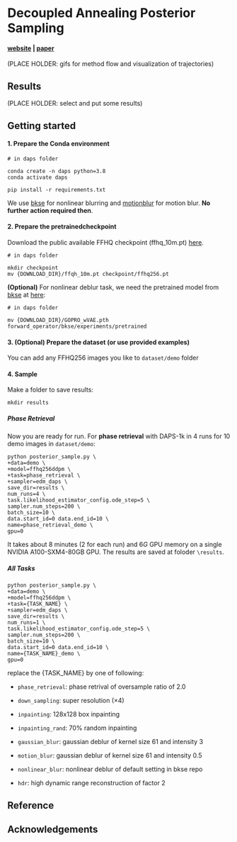 # Decoupled Annealing Posterior Sampling

#### [website](https:) |  [paper](https:)

(PLACE HOLDER: gifs for method flow and visualization of trajectories)



## Results

(PLACE HOLDER: select and put some results)



## Getting started

#### 1. Prepare the Conda environment

```
# in daps folder

conda create -n daps python=3.8
conda activate daps

pip install -r requirements.txt
```

We use [bkse](https://github.com/VinAIResearch/blur-kernel-space-exploring) for nonlinear blurring and [motionblur](https://github.com/LeviBorodenko/motionblur) for motion blur. **No further action required then**.



#### 2. Prepare the pretrainedcheckpoint

Download the public available FFHQ checkpoint (ffhq_10m.pt) [here](https://drive.google.com/drive/folders/1jElnRoFv7b31fG0v6pTSQkelbSX3xGZh).

```
# in daps folder

mkdir checkpoint
mv {DOWNLOAD_DIR}/ffqh_10m.pt checkpoint/ffhq256.pt
```



**(Optional)** For nonlinear deblur task, we need the pretrained model from [bkse](https://github.com/VinAIResearch/blur-kernel-space-exploring) at [here](https://drive.google.com/file/d/1vRoDpIsrTRYZKsOMPNbPcMtFDpCT6Foy/view?usp=drive_link):

```
# in daps folder

mv {DOWNLOAD_DIR}/GOPRO_wVAE.pth forward_operator/bkse/experiments/pretrained
```



#### 3.  (Optional) Prepare the dataset (or use provided examples)

You can add any FFHQ256 images you like to `dataset/demo` folder



#### 4. Sample

Make a folder to save results:

```
mkdir results
```

##### Phase Retrieval

Now you are ready for run. For **phase retrieval** with DAPS-1k in 4 runs for $10$ demo images in `dataset/demo`:

```
python posterior_sample.py \
+data=demo \
+model=ffhq256ddpm \
+task=phase_retrieval \
+sampler=edm_daps \
save_dir=results \
num_runs=4 \
task.likelihood_estimator_config.ode_step=5 \
sampler.num_steps=200 \
batch_size=10 \
data.start_id=0 data.end_id=10 \
name=phase_retrieval_demo \
gpu=0
```

It takes about $8$ minutes ($2$ for each run) and $6G$ GPU memory on a single NVIDIA A100-SXM4-80GB GPU. The results are saved at foloder `\results`. 



##### All Tasks

```
python posterior_sample.py \
+data=demo \
+model=ffhq256ddpm \
+task={TASK_NAME} \
+sampler=edm_daps \
save_dir=results \
num_runs=1 \
task.likelihood_estimator_config.ode_step=5 \
sampler.num_steps=200 \
batch_size=10 \
data.start_id=0 data.end_id=10 \
name={TASK_NAME}_demo \
gpu=0
```

replace the {TASK_NAME} by one of following:

* `phase_retrieval`: phase retrival of oversample ratio of $2.0$

* `down_sampling`: super resolution ($\times 4$)
* `inpainting`:  128x128 box inpainting
* `inpainting_rand`: $70\%$ random inpainting 

* `gaussian_blur`: gaussian deblur of kernel size $61$ and intensity $3$
* `motion_blur`: gaussian deblur of kernel size $61$ and intensity $0.5$

* `nonlinear_blur`: nonlinear deblur of default setting in bkse repo
* `hdr`: high dynamic range reconstruction of factor $2$ 



## Reference





## Acknowledgements
